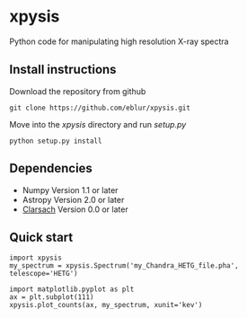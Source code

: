 # xpysis
Python code for manipulating high resolution X-ray spectra

## Install instructions

Download the repository from github

```
git clone https://github.com/eblur/xpysis.git
```

Move into the _xpysis_ directory and run _setup.py_

```
python setup.py install
```

## Dependencies

+ Numpy Version 1.1 or later
+ Astropy Version 2.0 or later
+ [Clarsach](https://github.com/dhuppenkothen/clarsach) Version 0.0 or later

## Quick start

```
import xpysis
my_spectrum = xpysis.Spectrum('my_Chandra_HETG_file.pha', telescope='HETG')

import matplotlib.pyplot as plt
ax = plt.subplot(111)
xpysis.plot_counts(ax, my_spectrum, xunit='kev')
```
